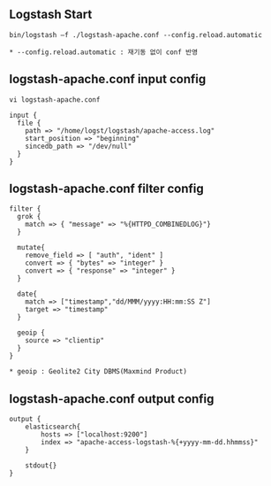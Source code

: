 
## Logstash Start

    bin/logstash –f ./logstash-apache.conf --config.reload.automatic
    
    * --config.reload.automatic : 재기동 없이 conf 반영 

## logstash-apache.conf input config

    vi logstash-apache.conf
    
    input {
      file {
        path => "/home/logst/logstash/apache-access.log"
        start_position => "beginning"
        sincedb_path => "/dev/null"
      }
    }
    
## logstash-apache.conf filter config

    filter {
      grok {
        match => { "message" => "%{HTTPD_COMBINEDLOG}"}
      }
  
      mutate{
        remove_field => [ "auth", "ident" ]
        convert => { "bytes" => "integer" }
        convert => { "response" => "integer" }
      }
  
      date{
        match => ["timestamp","dd/MMM/yyyy:HH:mm:SS Z"]
        target => "timestamp"
      }
  
      geoip {
        source => "clientip"
      }
    }
    
    * geoip : Geolite2 City DBMS(Maxmind Product)
    
## logstash-apache.conf output config

    output {
        elasticsearch{
            hosts => ["localhost:9200"]
            index => "apache-access-logstash-%{+yyyy-mm-dd.hhmmss}"
        }
        
        stdout{}
    }
